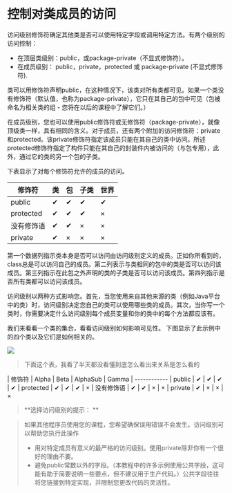 # 控制对类成员的访问

访问级别修饰符确定其他类是否可以使用特定字段或调用特定方法。有两个级别的访问控制：

* 在顶层类级别：public，或package-private（不显式修饰符）。
* 在成员级别： public，private，protected 或 package-private (不显式修饰符).

类可以用修饰符声明public，在这种情况下，该类对所有类都可见。如果一个类没有修饰符（默认值，也称为package-private），它只在其自己的包中可见（包被命名为相关类的组 - 您将在以后的课程中了解它们。）

在成员级别，您也可以使用public修饰符或无修饰符（package-private），就像顶级类一样，具有相同的含义。对于成员，还有两个附加的访问修饰符：private和protected。该private修饰符指定该成员只能在其自己的类中访问。所述protected修饰符指定了构件只能在其自己的封装件内被访问的（与包专用），此外，通过它的类的另一个包的子类。

下表显示了对每个修饰符允许的成员的访问。

| 修饰符     | 类 | 包 | 子类 | 世界 |
|------------|----|----|------|------|
| public     | ✔  | ✔  | ✔    | ✔    |
| protected  | ✔  | ✔  | ✔    | ×    |
| 没有修饰语 | ✔  | ✔  | ×    | ×    |
| private    | ✔  | ×  | ×    | ×    |

第一个数据列指示类本身是否可以访问由访问级别定义的成员。正如你所看到的，class总是可以访问自己的成员。第二列表示与类相同的包中的类是否可以访问该成员。第三列指示在此包之外声明的类的子类是否可以访问该成员。第四列指示是否所有类都可以访问该成员。

访问级别以两种方式影响您。首先，当您使用来自其他来源的类（例如Java平台中的类）时，访问级别决定您自己的类可以使用哪些类的成员。其次，当你写一个类时，你需要决定什么访问级别每个成员变量和你的类中的每个方法都应该有。

我们来看看一个类的集合，看看访问级别如何影响可见性。 下图显示了此示例中的四个类以及它们是如何相关的。

![](./assets/classes-access.gif)

> 下面这个表，我看了半天都没看懂到底怎么看出来关系是怎么看的

| 修饰符        | Alpha	| Beta	| AlphaSub | Gamma
| ------------
| public	| ✔	| ✔	| ✔	| ✔
| protected	| ✔	| ✔	| ✔	| ×
| 没有修饰语	| ✔	| ✔	| ×	| ×
| private	| ✔	| ×	| ×	| ×

> **选择访问级别的提示： **

> 如果其他程序员使用您的课程，您希望确保误用错误不会发生。访问级别可以帮助您执行此操作
> * 用对特定成员有意义的最严格的访问级别。使用private除非你有一个很好的理由不要。
> * 避免public常数以外的字段。（本教程中的许多示例使用公共字段，这可能有助于简要说明一些要点，但不建议用于生产代码。）公共字段往往将您链接到特定实现，并限制您更改代码的灵活性。

